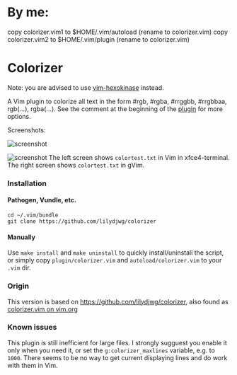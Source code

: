 # By me:
copy colorizer.vim1 to $HOME/.vim/autoload (rename to colorizer.vim)
copy colorizer.vim2 to $HOME/.vim/plugin   (rename to colorizer.vim)



# Colorizer

Note: you are advised to use [vim-hexokinase](https://github.com/RRethy/vim-hexokinase) instead.

A Vim plugin to colorize all text in the form #rgb, #rgba, #rrggbb, #rrgbbaa,
rgb(...), rgba(...). See the comment at the beginning of the
[plugin](https://github.com/lilydjwg/colorizer/tree/master/plugin/colorizer.vim)
for more options.

Screenshots:

![screenshot](https://github.com/lilydjwg/colorizer/raw/master/screenshot.png)

![screenshot](https://github.com/lilydjwg/colorizer/raw/master/screenshot-2.png)
The left screen shows `colortest.txt` in Vim in xfce4-terminal.
The right screen shows `colortest.txt` in gVim.

### Installation

#### Pathogen, Vundle, etc.

    cd ~/.vim/bundle
    git clone https://github.com/lilydjwg/colorizer
    
#### Manually
Use `make install` and `make uninstall` to quickly install/uninstall the
script, or simply copy `plugin/colorizer.vim` and `autoload/colorizer.vim` to
your `.vim` dir.

### Origin
This version is based on https://github.com/lilydjwg/colorizer, also found as 
[colorizer.vim on vim.org](http://www.vim.org/scripts/script.php?script_id=3567)

### Known issues

This plugin is still inefficient for large files. I strongly sugguest you
enable it only when you need it, or set the `g:colorizer_maxlines` variable,
e.g. to `1000`. There seems to be no way to get current displaying lines and do
work with them in Vim.

